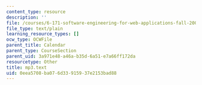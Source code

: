 ```yaml
---
content_type: resource
description: ''
file: /courses/6-171-software-engineering-for-web-applications-fall-2003/0eea5708ba076d33915937e2153bad88_mp3.text
file_type: text/plain
learning_resource_types: []
ocw_type: OCWFile
parent_title: Calendar
parent_type: CourseSection
parent_uid: 3a971e48-a46a-b35d-6a51-e7a66ff172da
resourcetype: Other
title: mp3.text
uid: 0eea5708-ba07-6d33-9159-37e2153bad88
---
```

